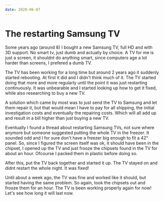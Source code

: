 ```yaml
---
date: 2020-06-07
---
```


# The restarting Samsung TV

Some years ago (around 8) I bought a new Samsung TV, full HD and with 3D support. No smart tv, just dumb and actually by choice.
A TV for me is just a screen, it shouldnt do anything smart, since computers age a lot harder than screens, I prefered a dumb TV.

The TV has been working for a long time but around 2 years ago it suddenly started rebooting. At first it did and I didn't think much of it. The TV started doing that more and more regularly until the point it was just restarting continuously. It was unbearable and I started looking up how to get it fixed, while also researching to buy a new TV.

A solution which came by most was to just send the TV to Samsung and let them repair it, but that would mean I have to pay for all shipping, the initial investigation costs and eventually the repairing costs. Which will all add up and result in a bill higher than just buying a new TV.

Eventually I found a thread about restarting Samsung TVs, not sure where anymore but someone suggested putting the whole TV in the freezer. It sounded odd and I for sure don't have a freezer big enough to fit a 42" panel. So, since I figured the screen itself was ok, it should have been in the chipset, I opened up the TV and just frooze the chipsets found in the TV for about an hour. Ofcourse I packed them in plastic before doing so.

After this, put the TV back together and started it up. The TV stayed on and didnt restart the whole night. It was fixed!

Until about a week ago, the TV was fine and worked like it should, but started having the same problem. So again, took the chipsets out and frooze them for an hour. The TV is been working properly again for now! Let's see how long it will last now.
